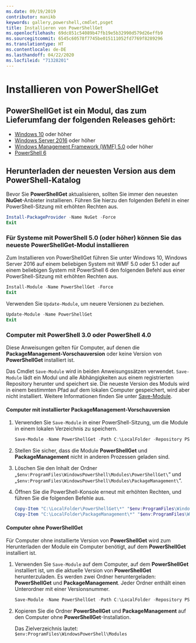 ```yaml
---
ms.date: 09/19/2019
contributor: manikb
keywords: gallery,powershell,cmdlet,psget
title: Installieren von PowerShellGet
ms.openlocfilehash: 69dc851c54089b47fb19e5b32990d579d26effb9
ms.sourcegitcommit: 6545c60578f7745be015111052fd7769f8289296
ms.translationtype: HT
ms.contentlocale: de-DE
ms.lasthandoff: 04/22/2020
ms.locfileid: "71328201"
---
```

# <a name="installing-powershellget"></a>Installieren von PowerShellGet

## <a name="powershellget-is-an-in-box-module-in-the-following-releases"></a>PowerShellGet ist ein Modul, das zum Lieferumfang der folgenden Releases gehört:

- [Windows 10](https://www.microsoft.com/windows) oder höher
- [Windows Server 2016](/windows-server/windows-server) oder höher
- [Windows Management Framework (WMF) 5.0](https://www.microsoft.com/download/details.aspx?id=50395) oder höher
- [PowerShell 6](https://github.com/PowerShell/PowerShell/releases)

## <a name="get-the-latest-version-from-powershell-gallery"></a>Herunterladen der neuesten Version aus dem PowerShell-Katalog

Bevor Sie **PowerShellGet** aktualisieren, sollten Sie immer den neuesten **NuGet**-Anbieter installieren. Führen Sie hierzu den folgenden Befehl in einer PowerShell-Sitzung mit erhöhten Rechten aus.

```powershell
Install-PackageProvider -Name NuGet -Force
Exit
```

### <a name="for-systems-with-powershell-50-or-newer-you-can-install-the-latest-powershellget"></a>Für Systeme mit PowerShell 5.0 (oder höher) können Sie das neueste PowerShellGet-Modul installieren

Zum Installieren von PowerShellGet führen Sie unter Windows 10, Windows Server 2016 auf einem beliebigen System mit WMF 5.0 oder 5.1 oder auf einem beliebigen System mit PowerShell 6 den folgenden Befehl aus einer PowerShell-Sitzung mit erhöhten Rechten aus.

```powershell
Install-Module -Name PowerShellGet -Force
Exit
```

Verwenden Sie `Update-Module`, um neuere Versionen zu beziehen.

```powershell
Update-Module -Name PowerShellGet
Exit
```

### <a name="for-computers-running-powershell-30-or-powershell-40"></a>Computer mit PowerShell 3.0 oder PowerShell 4.0

Diese Anweisungen gelten für Computer, auf denen die **PackageManagement-Vorschauversion** oder keine Version von **PowerShellGet** installiert ist.

Das Cmdlet `Save-Module` wird in beiden Anweisungssätzen verwendet. `Save-Module` lädt ein Modul und alle Abhängigkeiten aus einem registrierten Repository herunter und speichert sie. Die neueste Version des Moduls wird in einem bestimmten Pfad auf dem lokalen Computer gespeichert, wird aber nicht installiert. Weitere Informationen finden Sie unter [Save-Module](/powershell/module/PowershellGet/Save-Module).

#### <a name="computers-with-the-packagemanagement-preview-installed"></a>Computer mit installierter PackageManagement-Vorschauversion

1. Verwenden Sie `Save-Module` in einer PowerShell-Sitzung, um die Module in einem lokalen Verzeichnis zu speichern.

   ```powershell
   Save-Module -Name PowerShellGet -Path C:\LocalFolder -Repository PSGallery
   ```

1. Stellen Sie sicher, dass die Module **PowerShellGet** und **PackageManagement** nicht in anderen Prozessen geladen sind.
1. Löschen Sie den Inhalt der Ordner „`$env:ProgramFiles\WindowsPowerShell\Modules\PowerShellGet\`“ und „`$env:ProgramFiles\WindowsPowerShell\Modules\PackageManagement\`“.
1. Öffnen Sie die PowerShell-Konsole erneut mit erhöhten Rechten, und führen Sie die folgenden Befehle aus.

   ```powershell
   Copy-Item "C:\LocalFolder\PowerShellGet\*" "$env:ProgramFiles\WindowsPowerShell\Modules\PowerShellGet\" -Recurse -Force
   Copy-Item "C:\LocalFolder\PackageManagement\*" "$env:ProgramFiles\WindowsPowerShell\Modules\PackageManagement\" -Recurse -Force
   ```

#### <a name="computers-without-powershellget"></a>Computer ohne PowerShellGet

Für Computer ohne installierte Version von **PowerShellGet** wird zum Herunterladen der Module ein Computer benötigt, auf dem **PowerShellGet** installiert ist.

1. Verwenden Sie `Save-Module` auf dem Computer, auf dem **PowerShellGet** installiert ist, um die aktuelle Version von **PowerShellGet** herunterzuladen. Es werden zwei Ordner heruntergeladen: **PowerShellGet** und **PackageManagement**. Jeder Ordner enthält einen Unterordner mit einer Versionsnummer.

   ```powershell
   Save-Module -Name PowerShellGet -Path C:\LocalFolder -Repository PSGallery
   ```

1. Kopieren Sie die Ordner **PowerShellGet** und **PackageManagement** auf den Computer ohne **PowerShellGet**-Installation.

   Das Zielverzeichnis lautet: `$env:ProgramFiles\WindowsPowerShell\Modules`

